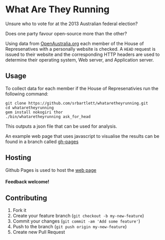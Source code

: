 # What Are They Running

Unsure who to vote for at the 2013 Australian federal election?

Does one party favour open-source more than the other?

Using data from [OpenAustralia.org][] each member of the House of Represenatives
with a personally website is checked. A `HEAD` request is issued to their website and
the corresponding HTTP headers are used to determine their operating system, Web server,
and Application server.

[OpenAustralia.org]: http://www.openaustralia.org/

## Usage

To collect data for each member if the House of Represenativies run the following
command:

    git clone https://github.com/srbartlett/whataretheyrunning.git
    cd whataretheyrunning
    gem install nokogiri thor
    ./bin/whataretheyrunning ask_for_head

This outputs a json file that can be used for analysis.

An example web page that uses javascript to visualise the results can be
found in a branch called [gh-pages][]

[gh-pages]: https://github.com/srbartlett/whataretheyrunning/tree/gh-pages

## Hosting

Github Pages is used to host the [web page][]

[web page]: http://srbartlett.github.io/whataretheyrunning

#### Feedback welcome!

## Contributing

1. Fork it
2. Create your feature branch (`git checkout -b my-new-feature`)
3. Commit your changes (`git commit -am 'Add some feature'`)
4. Push to the branch (`git push origin my-new-feature`)
5. Create new Pull Request


